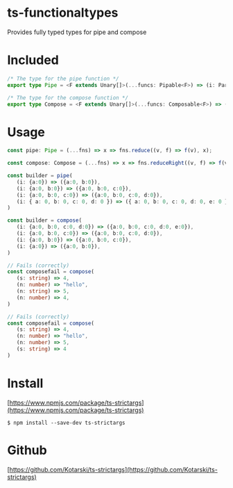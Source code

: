 # ts-functionaltypes
Provides fully typed types for pipe and compose

# Included
```Typescript
/* The type for the pipe function */
export type Pipe = <F extends Unary[]>(...funcs: Pipable<F>) => (i: ParameterUnary<F[0]>) => ReturnType<F[PrevN<F["length"]>]>

/* The type for the compose function */
export type Compose = <F extends Unary[]>(...funcs: Composable<F>) => (i: ParameterUnary<F[PrevN<F["length"]>]>) => ReturnType<F[0]>

```
# Usage
```Typescript
const pipe: Pipe = (...fns) => x => fns.reduce((v, f) => f(v), x);

const compose: Compose = (...fns) => x => fns.reduceRight((v, f) => f(v), x);

const builder = pipe(
   (i: {a:0}) => ({a:0, b:0}),
   (i: {a:0, b:0}) => ({a:0, b:0, c:0}),
   (i: {a:0, b:0, c:0}) => ({a:0, b:0, c:0, d:0}),
   (i: { a: 0, b: 0, c: 0, d: 0 }) => ({ a: 0, b: 0, c: 0, d: 0, e: 0 })
)

const builder = compose(
   (i: {a:0, b:0, c:0, d:0}) => ({a:0, b:0, c:0, d:0, e:0}),
   (i: {a:0, b:0, c:0}) => ({a:0, b:0, c:0, d:0}),
   (i: {a:0, b:0}) => ({a:0, b:0, c:0}),
   (i: {a:0}) => ({a:0, b:0}),
)

// Fails (correctly)
const composefail = compose(
   (s: string) => 4,
   (n: number) => "hello",
   (n: string) => 5,
   (n: number) => 4,
)

// Fails (correctly)
const composefail = compose(
   (s: string) => 4,
   (n: number) => "hello",
   (n: number) => 5,
   (s: string) => 4
)

```
# Install
[https://www.npmjs.com/package/ts-strictargs](https://www.npmjs.com/package/ts-strictargs)
```
$ npm install --save-dev ts-strictargs
```

# Github
[https://github.com/Kotarski/ts-strictargs](https://github.com/Kotarski/ts-strictargs)
